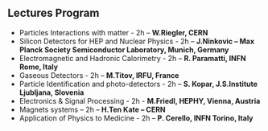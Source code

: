 ﻿## Lectures Program

* Particles Interactions with matter - 2h – **W.Riegler, CERN**
* Silicon Detectors for HEP and Nuclear Physics - 2h – **J.Ninkovic – Max Planck Society Semiconductor Laboratory, Munich, Germany**
* Electromagnetic and Hadronic Calorimetry - 2h – **R. Paramatti, INFN Rome, Italy**
* Gaseous Detectors - 2h – **M.Titov, IRFU, France**
* Particle Identification and photo-detectors - 2h – **S. Kopar, J.S.Institute Ljubljana, Slovenia**
* Electronics & Signal Processing - 2h - **M.Friedl, HEPHY, Vienna, Austria**
* Magnets systems – 2h – **H.Ten Kate – CERN**
* Application of Physics to Medicine - 2h – **P. Cerello, INFN Torino, Italy**
